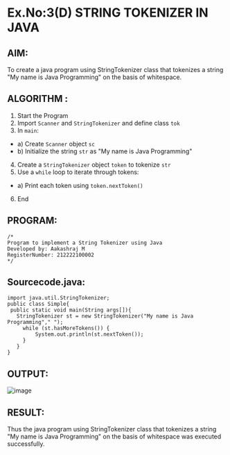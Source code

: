 # Ex.No:3(D) STRING TOKENIZER IN JAVA

## AIM:
To create a java program using StringTokenizer class that tokenizes a string "My name is Java Programming" on the basis of whitespace.

## ALGORITHM :
1.	Start the Program
2.	Import `Scanner` and `StringTokenizer` and define class `tok`
3.	In `main`:
-	a) Create `Scanner` object `sc`
-	b) Initialize the string `str` as "My name is Java Programming"
4.	Create a `StringTokenizer` object `token` to tokenize `str`
5.	Use a `while` loop to iterate through tokens:
-	a) Print each token using `token.nextToken()`
6.	End




## PROGRAM:
 ```
/*
Program to implement a String Tokenizer using Java
Developed by: Aakashraj M
RegisterNumber: 212222100002
*/
```

## Sourcecode.java:
```
import java.util.StringTokenizer;  
public class Simple{  
 public static void main(String args[]){  
   StringTokenizer st = new StringTokenizer("My name is Java Programming"," ");  
     while (st.hasMoreTokens()) {  
         System.out.println(st.nextToken());  
     }  
   }  
}
```






## OUTPUT:
![image](https://github.com/user-attachments/assets/17b4c5dc-0fea-47a7-b089-fa3ab90ec9e1)




## RESULT:
Thus the java program using StringTokenizer class that tokenizes a string "My name is Java Programming" on the basis of whitespace was executed successfully.
